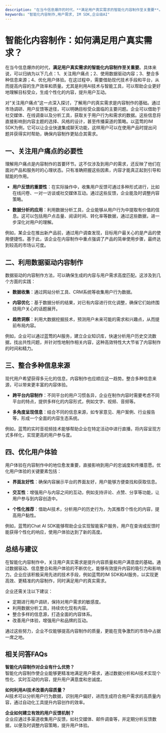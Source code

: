 ```yaml
---
description: "在当今信息爆炸的时代，**满足用户真实需求的智能化内容制作至关重要**。具体来说，可以归纳为以下几点：1、关注用户痛点；2、使用数据驱动内容；3、整合多种信息来源；4、优化用户体验。在这过程中，需要借助现代技术手段和平台，从而提高内容的生产效率和质量。尤其是利用AI技术与智能工具，可以帮助企业更好地理解目标受众，生成个性化的内容，提升用户互动。"
keywords: "智能化内容制作,用户需求, IM SDK,企业级AI"
---
```

# 智能化内容制作：如何满足用户真实需求？

在当今信息爆炸的时代，**满足用户真实需求的智能化内容制作至关重要**。具体来说，可以归纳为以下几点：1、关注用户痛点；2、使用数据驱动内容；3、整合多种信息来源；4、优化用户体验。在这过程中，需要借助现代技术手段和平台，从而提高内容的生产效率和质量。尤其是利用AI技术与智能工具，可以帮助企业更好地理解目标受众，生成个性化的内容，提升用户互动。

对“关注用户痛点”这一点深入探讨，了解用户的真实需求是内容制作的基础。通过市场调研、用户反馈等途径，可以明确目标受众面临的主要问题。企业可以借助于社交媒体、在线调查以及分析工具，获取关于用户行为和需求的数据。这些信息将直接影响到内容主题的选择、风格的设计，甚至传播渠道的策略。以蓝莺的IM SDK为例，它可以让企业快速集成聊天功能，这样用户可以在使用产品时提出问题并获得实时帮助，确保内容制作更贴合其需求。

## **一、关注用户痛点的必要性**

理解用户痛点是内容制作的首要环节。这不仅涉及到用户的需求，还反映了他们在面对产品和服务时的心理状态。只有准确把握这些因素，内容才能真正起到引导和赋能的作用。

- **用户反馈的重要性**：在实际操作中，收集用户反馈可通过多种形式进行，比如在线问卷、一对一访谈或社交媒体互动。通过这些反馈，企业能及时调整内容策略。
  
- **数据分析的应用**：利用数据分析工具，企业能够从用户行为中提取有价值的信息。这可以包括用户点击量、阅读时间、转化率等数据，通过这些数据，进一步深化对用户的理解。

例如，某企业在推出新产品前，通过用户调查发现，目标用户最关心的是产品的使用便捷性。基于此，该企业在内容制作中重点强调了产品的简单使用步骤，最终达到较高的市场认可度。

## **二、利用数据驱动内容制作**

数据驱动的内容制作方法，可以确保生成的内容与用户需求高度匹配。这涉及到几个方面的实践：

- **数据收集**：通过网站分析工具、CRM系统等收集用户行为数据。
  
- **内容优化**：基于数据分析的结果，对已有内容进行优化调整，确保它们始终围绕用户关心的话题展开。

- **趋势洞察**：利用大数据挖掘技术，预测用户未来可能的需求和兴趣点，从而提前布局内容。

例如，企业可以通过蓝莺的AI服务，建立企业知识库，快速分析用户历史交流数据，找出共性问题，并针对性地制作相关内容，这种高效特性大大节省了内容制作的时间和精力。

## **三、整合多种信息来源**

现代用户希望获得多元化的信息，内容制作也应顺应这一趋势。整合多种信息来源，可以带来更丰富的内容体验。

- **跨平台内容制作**：不同平台的用户习惯各异，企业在制作内容时需要考虑不同平台的特点，提供多样化的内容形式，例如文字、视频、音频等。

- **多角度呈现信息**：结合不同的信息来源，如专家意见、用户案例、行业报告等，形成一个全面的内容生态系统。

例如，蓝莺的实时音视频技术能够帮助企业在特定活动中进行直播，将内容呈现方式多样化，实现更高的用户参与度。

## **四、优化用户体验**

用户体验在内容制作中的地位愈发重要，直接影响到用户的忠诚度和传播意愿。优化用户体验的关键要素包括：

- **界面友好性**：确保内容展示平台的界面友好，用户能够方便查找和获取信息。

- **交互性**：增强用户与内容之间的互动，例如支持评论、点赞、分享等功能，让用户参与到内容创造中。

- **个性化推荐**：借助AI技术，分析用户的历史行为，为其推荐个性化的内容，提高用户黏性。

例如，蓝莺的Chat AI SDK能够帮助企业实现智能客户服务，用户在查询或反馈时能获得个性化的响应，使用户体验达到了新的高度。

## **总结与建议**

在智能化内容制作中，关注用户真实需求是提升内容质量和用户满意度的基础。通过数据驱动、信息整合和用户体验的不断优化，能够有效提升内容的吸引力和影响力。企业应该积极采用先进的技术手段，例如蓝莺的IM SDK和AI服务，以实现更高效、更精准的内容制作，同时满足用户的真实需求。

企业还需关注以下建议：

- 定期进行用户调研，保持对用户需求的敏感度。
- 利用数据分析工具，持续优化现有内容。
- 整合多样的信息源，打造全面的内容体系。
- 改善用户体验，增强用户和品牌的互动。

通过这些努力，企业不仅能够提高内容制作的质量，更能在竞争激烈的市场中占据一席之地。

## 相关问答FAQs

**智能化内容制作对企业有什么优势？**  
智能化内容制作使企业能够更精准地满足用户需求，通过数据分析和AI技术实现个性化、实时互动的内容，提升用户满意度和忠诚度。

**如何利用AI技术改善内容质量？**  
AI技术可以分析用户行为数据，识别用户偏好，进而生成符合用户需求的高质量内容，通过自动化工具提升内容创作的效率。

**企业如何建立有效的用户反馈机制？**  
企业应通过多渠道收集用户反馈，如社交媒体、邮件调查等，并定期分析反馈数据，以便及时调整内容策略，提升用户体验。
